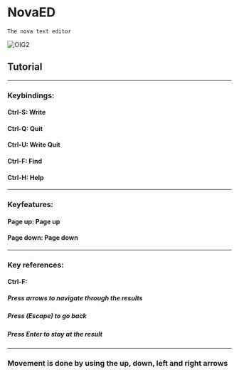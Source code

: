 # NovaED
`The nova text editor`

![OIG2](https://github.com/LowLevelCodingCH/NovaED/assets/135059709/d3e7a190-af58-472f-9a05-180c3ad8adf8)

## Tutorial

---

### Keybindings:
#### Ctrl-S: Write
#### Ctrl-Q: Quit
#### Ctrl-U: Write Quit
#### Ctrl-F: Find
#### Ctrl-H: Help

---

### Keyfeatures:
#### Page up: Page up
#### Page down: Page down

---

### Key references:
#### Ctrl-F:
##### Press arrows to navigate through the results
##### Press <ESC> (Escape) to go back
##### Press Enter to stay at the result

---

### Movement is done by using the up, down, left and right arrows
